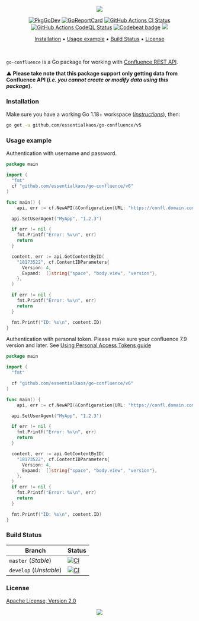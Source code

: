 <p align="center"><a href="#readme"><img src="https://gh.kaos.st/go-confluence.svg"/></a></p>

<p align="center">
  <a href="https://kaos.sh/g/go-confluence.v6"><img src="https://gh.kaos.st/godoc.svg" alt="PkgGoDev" /></a>
  <a href="https://kaos.sh/r/go-confluence"><img src="https://kaos.sh/r/go-confluence.svg" alt="GoReportCard" /></a>
  <a href="https://kaos.sh/w/go-confluence/ci"><img src="https://kaos.sh/w/go-confluence/ci.svg" alt="GitHub Actions CI Status" /></a>
  <a href="https://kaos.sh/w/go-confluence/codeql"><img src="https://kaos.sh/w/go-confluence/codeql.svg" alt="GitHub Actions CodeQL Status" /></a>
  <a href="https://kaos.sh/b/go-confluence"><img src="https://kaos.sh/b/c367cff1-4b71-43de-9a47-9fb34e8c34df.svg" alt="Codebeat badge" /></a>
  <a href="#license"><img src="https://gh.kaos.st/apache2.svg"></a>
</p>

<p align="center"><a href="#installation">Installation</a> • <a href="#usage-example">Usage example</a> • <a href="#build-status">Build Status</a> • <a href="#license">License</a></p>

<br/>

`go-confluence` is a Go package for working with [Confluence REST API](https://docs.atlassian.com/ConfluenceServer/rest/7.3.3/).

**▲ Please take note that this package support only getting data from Confluence API (_i.e. you cannot create or modify data using this package_).**

### Installation

Make sure you have a working Go 1.18+ workspace (_[instructions](https://golang.org/doc/install)_), then:

```bash
go get -u github.com/essentialkaos/go-confluence/v5
```

### Usage example

Authentication with username and password.

```go
package main

import (
  "fmt"
  cf "github.com/essentialkaos/go-confluence/v6"
)

func main() {
	api, err := cf.NewAPI(&Configuration{URL: "https://confl.domain.com", Auth: cf.AuthBasic{"john", "MySuppaPAssWOrd"}})

  api.SetUserAgent("MyApp", "1.2.3")

  if err != nil {
    fmt.Printf("Error: %v\n", err)
    return
  }

  content, err := api.GetContentByID(
    "18173522", cf.ContentIDParameters{
      Version: 4,
      Expand:  []string{"space", "body.view", "version"},
    },
  )

  if err != nil {
    fmt.Printf("Error: %v\n", err)
    return
  }

  fmt.Printf("ID: %s\n", content.ID)
}
```

Authentication with personal token. Please make sure your confluence 7.9 version and later. See [Using Personal Access Tokens guide](https://confluence.atlassian.com/enterprise/using-personal-access-tokens-1026032365.html)

```go
package main

import (
  "fmt"

  cf "github.com/essentialkaos/go-confluence/v6"
)

func main() {
	api, err := cf.NewAPI(&Configuration{URL: "https://confl.domain.com", Auth: cf.AuthToken{"avaMTxxxqKaxpFHpmwHPXhjmUFfAJMaU3VXUji73EFhf"}})

  api.SetUserAgent("MyApp", "1.2.3")

  if err != nil {
    fmt.Printf("Error: %v\n", err)
    return
  }

  content, err := api.GetContentByID(
    "18173522", cf.ContentIDParameters{
      Version: 4,
      Expand:  []string{"space", "body.view", "version"},
    },
  )
  if err != nil {
    fmt.Printf("Error: %v\n", err)
    return
  }

  fmt.Printf("ID: %s\n", content.ID)
}
```

### Build Status

| Branch     | Status |
|------------|--------|
| `master` (_Stable_) | [![CI](https://kaos.sh/w/go-confluence/ci.svg?branch=master)](https://kaos.sh/w/go-confluence/ci?query=branch:master) |
| `develop` (_Unstable_) | [![CI](https://kaos.sh/w/go-confluence/ci.svg?branch=develop)](https://kaos.sh/w/go-confluence/ci?query=branch:develop) |

### License

[Apache License, Version 2.0](http://www.apache.org/licenses/LICENSE-2.0)

<p align="center"><a href="https://essentialkaos.com"><img src="https://gh.kaos.st/ekgh.svg"/></a></p>
